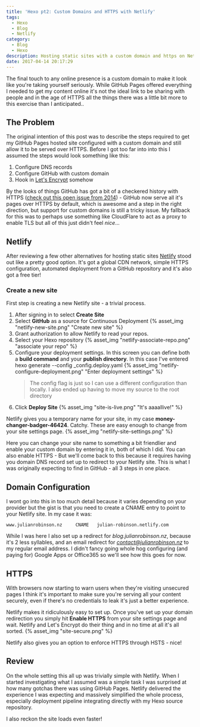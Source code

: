 ```yaml
---
title: 'Hexo pt2: Custom Domains and HTTPS with Netlify'
tags:
  - Hexo
  - Blog
  - Netlify
category:
  - Blog
  - Hexo
description: Hosting static sites with a custom domain and https on Netlify.
date: 2017-04-14 20:17:29
---
```


The final touch to any online presence is a custom domain to make it look like you're taking yourself seriously. While GitHub Pages offered everything I needed to get my content online it's not the ideal link to be sharing with people and in the age of HTTPS all the things there was a little bit more to this exercise than I anticipated..

<!-- More -->

## The Problem
The original intention of this post was to describe the steps required to get my GitHub Pages hosted site configured with a custom domain and still allow it to be served over HTTPS.
Before I got too far into into this I assumed the steps would look something like this: 
1. Configure DNS records
1. Configure GitHub with custom domain
1. Hook in [Let's Encrypt](https://letsencrypt.org) somehow

By the looks of things GitHub has got a bit of a checkered history with HTTPS ([check out this open issue from 2014](https://github.com/isaacs/github/issues/156)) - GitHub now serve all it's pages over HTTPS by default, which is awesome and a step in the right direction, but support for custom domains is still a tricky issue. 
My fallback for this was to perhaps use something like CloudFlare to act as a proxy to enable TLS but all of this just didn't feel *nice*...

## Netlify
After reviewing a few other alternatives for hosting static sites [Netlify](https://www.netlify.com) stood out like a pretty good option. It's got a global CDN network, simple HTTPS configuration, automated deployment from a GitHub repository and it's also got a free tier!

### Create a new site
First step is creating a new Netlify site - a trivial process.
1. After signing in to select **Create Site**
1. Select **GitHub** as a source for Continuous Deployment 
    {% asset_img "netlify-new-site.png" "Create new site" %}
1. Grant authorization to allow Netlify to read your repos. 
1. Select your Hexo repository 
    {% asset_img "netlify-associate-repo.png" "associate your repo" %}
1. Configure your deployment settings. In this screen you can define both a **build command** and your **publish directory**. In this case I've entered
        hexo generate --config _config.deploy.yaml
    {% asset_img "netlify-configure-deployment.png" "Enter deployment settings" %}
    > The config flag is just so I can use a different configuration than locally. I also ended up having to move my source to the root directory
1. Click **Deploy Site**
    {% asset_img "site-is-live.png" "It's aaaallive!" %}

Netlify gives you a temporary name for your site, in my case **money-changer-badger-46424**. Catchy. These are easy enough to change from your site settings page. 
    {% asset_img "netlify-site-settings.png"  %}

Here you can change your site name to something a bit friendlier and enable your custom domain by entering it in, both of which I did. You can also enable HTTPS - But we'll come back to this because it requires having you domain DNS record set up to redirect to your Netlify site. 
This is what I was originally expecting to find in GitHub - all 3 steps in one place. 

## Domain Configuration
I wont go into this in too much detail because it varies depending on your provider but the gist is that you need to create a CNAME entry to point to your Netlify site. In my case it was: 

    www.julianrobinson.nz     CNAME   julian-robinson.netlify.com

While I was here I also set up a redirect for *blog.julianrobinson.nz*, because it's 2 less syllables, and an email redirect for *contact@julianrobinson.nz* to my regular email address. I didn't fancy going whole hog configuring (and paying for) Google Apps or Office365 so we'll see how this goes for now. 

## HTTPS
With browsers now starting to warn users when they're visiting unsecured pages I think it's important to make sure you're serving all your content securely, even if there's no credentials to leak it's just a better experience.

Netlify makes it ridiculously easy to set up. Once you've set up your domain redirection you simply hit **Enable HTTPS** from your site settings page and wait. Netlify and Let's Encrypt do their thing and in no time at all it's all sorted. 
{% asset_img "site-secure.png"  %}

Netlify also gives you an option to enforce HTTPS through HSTS - nice!

## Review

On the whole setting this all up was trivially simple with Netlify. When I started investigating what I assumed was a simple task I was surprised at how many gotchas there was using GitHub Pages. Netlify delivered the experience I was expecting and massively simplified the whole process, especially deployment pipeline integrating directly with my Hexo source repository.

I also reckon the site loads even faster!

